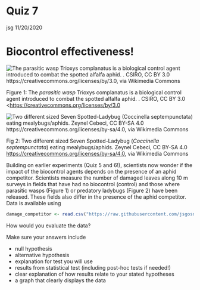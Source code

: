Quiz 7
================
jsg
11/20/2020

# Biocontrol effectiveness\!

![The *parasitic wasp* Trioxys complanatus is a biological control agent
introduced to combat the spotted alfalfa aphid. . CSIRO, CC BY 3.0
<https://creativecommons.org/licenses/by/3.0>, via Wikimedia
Commons](https://upload.wikimedia.org/wikipedia/commons/thumb/0/04/CSIRO_ScienceImage_2357_Spotted_alfalfa_aphid_being_attacked_by_parasitic_wasp.jpg/800px-CSIRO_ScienceImage_2357_Spotted_alfalfa_aphid_being_attacked_by_parasitic_wasp.jpg)

Figure 1: The *parasitic wasp* Trioxys complanatus is a biological
control agent introduced to combat the spotted alfalfa aphid. . CSIRO,
CC BY 3.0 \<<https://creativecommons.org/licenses/by/3.0>

![Two different sized Seven Spotted-Ladybug (*Coccinella
septempunctata*) eating mealybugs/aphids. Zeynel Cebeci, CC BY-SA 4.0
<https://creativecommons.org/licenses/by-sa/4.0>, via Wikimedia
Commons](https://upload.wikimedia.org/wikipedia/commons/thumb/4/42/Seven_Spotted-Ladybug_-_Coccinella_septempunctata.jpg/800px-Seven_Spotted-Ladybug_-_Coccinella_septempunctata.jpg)

Fig 2: Two different sized Seven Spotted-Ladybug (*Coccinella
septempunctata*) eating mealybugs/aphids. Zeynel Cebeci, CC BY-SA 4.0
<https://creativecommons.org/licenses/by-sa/4.0>, via Wikimedia Commons

Building on earlier experiments (Quiz 5 and 6\!), scientists now wonder
if the impact of the biocontrol agents depends on the presence of an
aphid competitor. Scientists measure the number of damaged leaves along
10 m surveys in fields that have had no biocontrol (control) and those
where parasitic wasps (Figure 1) or predatory ladybugs (Figure 2) have
been released. These fields also differ in the presence of the aphid
competitor. Data is available using

``` r
damage_competitor <- read.csv("https://raw.githubusercontent.com/jsgosnell/CUNY-BioStats/master/datasets/damage_competitor.csv", header = T, stringsAsFactors = T)
```

How would you evaluate the data?

Make sure your answers include

  - null hypothesis
  - alternative hypothesis
  - explanation for test you will use
  - results from statistical test (including post-hoc tests if needed\!)
  - clear explanation of how results relate to your stated hypotheses
  - a graph that clearly displays the data

